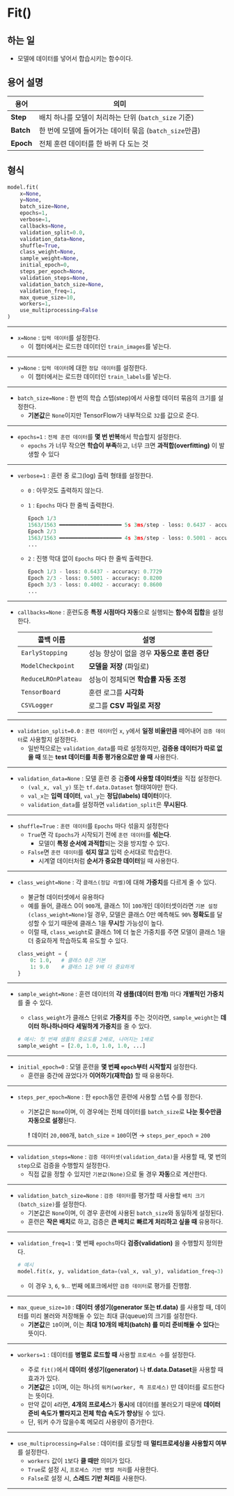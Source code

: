 # Fit()
## 하는 일
- 모델에 데이터를 넣어서 합습시키는 함수이다.

## 용어 설명
| 용어   | 의미 |
|--------|------|
| **Step**  | 배치 하나를 모델이 처리하는 단위 (`batch_size` 기준) |
| **Batch** | 한 번에 모델에 들어가는 데이터 묶음 (`batch_size`만큼) |
| **Epoch** | 전체 훈련 데이터를 한 바퀴 다 도는 것 |

## 형식
```python
model.fit(
    x=None,
    y=None,
    batch_size=None,
    epochs=1,
    verbose=1,
    callbacks=None,
    validation_split=0.0,
    validation_data=None,
    shuffle=True,
    class_weight=None,
    sample_weight=None,
    initial_epoch=0,
    steps_per_epoch=None,
    validation_steps=None,
    validation_batch_size=None,
    validation_freq=1,
    max_queue_size=10,
    workers=1,
    use_multiprocessing=False
)
```
*****
- ``x=None`` : ``입력 데이터``를 설정한다.
    - 이 챕터에서는 로드한 데이터인 ``train_images``를 넣는다.

*****
- ``y=None`` : ``입력 데이터``에 대한 ``정답 데이터``를 설정한다.
    - 이 챕터에서는 로드한 데이터인 ``train_labels``를 넣는다.

*****
- ``batch_size=None`` :  한 번의 학습 스텝(step)에서 사용할 데이터 묶음의 크기를 설정한다.
    - **기본값**은 ``None``이지만 TensorFlow가 내부적으로 ``32``를 값으로 준다.

*****
- ``epochs=1`` : ``전체 훈련 데이터``를 **몇 번 반복**해서 학습할지 설정한다.
    - ``epochs`` 가 너무 작으면 **학습이 부족**하고, 너무 크면 **과적합(overfitting)** 이 발생할 수 있다
*****
- ``verbose=1`` : 훈련 중 로그(log) 출력 형태를 설정한다.
    - ``0`` : 아무것도 출력하지 않는다.
    - ``1`` : ``Epochs`` 마다 한 줄씩 출력한다.
        ```python
        Epoch 1/3
        1563/1563 ━━━━━━━━━━━━━━━━━━━━ 5s 3ms/step - loss: 0.6437 - accuracy: 0.7729
        Epoch 2/3
        1563/1563 ━━━━━━━━━━━━━━━━━━━━ 4s 3ms/step - loss: 0.5001 - accuracy: 0.8200
        ...
        ```

    - ``2`` : 진행 막대 없이 ``Epochs`` 마다 한 줄씩 출력한다.
        ```python
        Epoch 1/3 - loss: 0.6437 - accuracy: 0.7729
        Epoch 2/3 - loss: 0.5001 - accuracy: 0.8200
        Epoch 3/3 - loss: 0.4002 - accuracy: 0.8600
        ...
        ```

*****
- ``callbacks=None`` : 훈련도중 **특정 시점마다 자동**으로 실행되는 **함수의 집합**을 설정한다.

    |콜백 이름|설명|
    |---------------------|-------------------------------------------|
    | `EarlyStopping`| 성능 향상이 없을 경우 **자동으로 훈련 중단** |
    | `ModelCheckpoint`| **모델을 저장** (파일로)|
    | `ReduceLROnPlateau`| 성능이 정체되면 **학습률 자동 조정**|
    | `TensorBoard`| 훈련 로그를 **시각화**|
    | `CSVLogger`| 로그를 **CSV 파일로 저장**|


*****
- ``validation_split=0.0`` : ``훈련 데이터``인 ``x``, ``y``에서 **일정 비율만큼** 떼어내어 ``검증 데이터``로 사용할지 설정한다.
    - 일반적으로는 ``validation_data``를 따로 설정하지만,
**검증용 데이터가 따로 없을 때** 또는
**test 데이터를 최종 평가용으로만 쓸 때** 사용한다.

*****
- ``validation_data=None`` : 모델 훈련 중 검**증에 사용할 데이터셋**을 직접 설정한다.
    - ``(val_x, val_y)`` 또는 ``tf.data.Dataset`` 형태여야만 한다.
    - ``val_x``는 **입력 데이터**, ``val_y``는 **정답(labels) 데이터**이다.
    - ``validation_data``를 설정하면 ``validation_split``은 **무시된다**.

*****
- ``shuffle=True`` : ``훈련 데이터``를 ``Epochs`` 마다 섞을지 설정한다
    - ``True``면 각 ``Epochs``가 시작되기 전에 ``훈련 데이터``를 **섞는다**.
        - 모델이 **특정 순서에 과적합**되는 것을 방지할 수 있다.
    - ``False``면 ``훈련 데이터``를 **섞지 않고** 입력 순서대로 학습한다.
        - 시계열 데이터처럼 **순서가 중요한 데이터**일 때 사용한다.

*****
- ``class_weight=None`` : 각 ``클래스(정답 라벨)``에 대해 **가중치**를 다르게 줄 수 있다.
    - 불균형 데이터셋에서 유용하다
    - 예를 들어, 클래스 0이 ``900``개, 클래스 1이 ``100``개인 데이터셋이라면 ``기본 설정(class_weight=None)``일 경우, 모델은 클래스 0만 예측해도 ``90%`` **정확도**를 달성할 수 있기 때문에 클래스 1을 **무시**할 가능성이 높다.
    - 이럴 때, ``class_weight``로 클래스 1에 더 높은 가중치를 주면 모델이 클래스 1을 더 중요하게 학습하도록 유도할 수 있다.
    
    ```python
    class_weight = {
        0: 1.0,   # 클래스 0은 기본
        1: 9.0    # 클래스 1은 9배 더 중요하게
    }
    ```

*****
- ``sample_weight=None`` : 훈련 데이터의 **각 샘플(데이터 한개)** 마다 **개별적인 가중치**를 줄 수 있다.
    - ``class_weight``가 클래스 단위로 **가중치**를 주는 것이라면, ``sample_weight``는 **데이터 하나하나마다 세밀하게 가중치**를 줄 수 있다.

    ```python
    # 예시: 첫 번째 샘플의 중요도를 2배로, 나머지는 1배로
    sample_weight = [2.0, 1.0, 1.0, 1.0, ...]
    ```

*****
- ``initial_epoch=0`` : 모델 훈련을 **몇 번째 ``epoch``부터 시작할지** 설정한다.
    - 훈련을 중간에 끊었다가 **이어하기(재학습)** 할 때 유용하다.

*****
- ``steps_per_epoch=None`` : 한 ``epoch``동안 훈련에 사용할 스텝 수를 정한다.
    - 기본값은 ``None``이며, 이 경우에는 전체 데이터를 ``batch_size``로 **나눈 횟수만큼 자동으로 설정**된다.
    
        **!** 데이터 ``20,000``개, ``batch_size`` = ``100``이면 → ``steps_per_epoch`` = ``200``

*****
- ``validation_steps=None`` : ``검증 데이터셋(validation_data)``을 사용할 때, 몇 번의 ``step``으로 검증을 수행할지 설정한다.
    - 직접 값을 정할 수 있지만 ``기본값(None)``으로 둘 경우 **자동**으로 계산한다.

*****
- ``validation_batch_size=None`` : ``검증 데이터``를 평가할 때 사용할 ``배치 크기(batch_size)``를 설정한다.
    - 기본값은 ``None``이며, 이 경우 훈련에 사용된 ``batch_size``와 동일하게 설정된다.
    - 훈련은 **작은 배치**로 하고, 검증은 **큰 배치**로 **빠르게 처리하고 싶을 때** 유용하다.

*****
- ``validation_freq=1`` : 몇 번째 ``epochs``마다 **검증(validation)** 을 수행할지 정의한다.

    ```python
    # 예시
    model.fit(x, y, validation_data=(val_x, val_y), validation_freq=3)
    ```
    - 이 경우 ``3``, ``6``, ``9``... 번째 에포크에서만 ``검증 데이터``로 평가를 진행함.

*****
- ``max_queue_size=10`` : **데이터 생성기(generator 또는 tf.data)** 를 사용할 때, 데이터를 미리 불러와 저장해둘 수 있는 최대 큐(queue)의 크기를 설정한다.
    - **기본값**은 ``10``이며, 이는 **최대 10개의 배치(batch) 를 미리 준비해둘 수 있다**는 뜻이다.

*****
- ``workers=1`` :  데이터를 **병렬로 로드할 때** 사용할 ``프로세스 수``를 설정한다.

    - 주로 ``fit()``에서 **데이터 생성기(generator)** 나 **tf.data.Dataset**을 사용할 때 효과가 있다.
    - **기본값**은 ``1``이며, 이는 하나의 ``워커(worker, 즉 프로세스)`` 만 데이터를 로드한다는 뜻이다.
    - 만약 값이 ``4``라면, **4개의 프로세스**가 **동시**에 데이터를 불러오기 때문에 **데이터 준비 속도가 빨라지고 전체 학습 속도가 향상**될 수 있다.
    - 단, 워커 수가 많을수록 메모리 사용량이 증가한다.

*****
- ``use_multiprocessing=False`` : 데이터를 로딩할 때 **멀티프로세싱을 사용할지 여부**를 설정한다.
    - ``workers`` 값이 ``1``보다 **클 때만** 의미가 있다.
    - ``True``로 설정 시, ``프로세스 기반 병렬 처리``를 사용한다.
    - ``False``로 설정 시, **스레드 기반 처리**를 사용한다.

*****